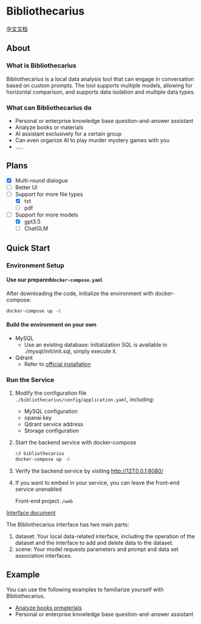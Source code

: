 # Bibliothecarius

[中文文档](https://github.com/coderabbit214/bibliothecarius/blob/main/README.zh.md)


## About

### What is Bibliothecarius

Bibliothecarius is a local data analysis tool that can engage in conversation based on custom prompts. The tool supports multiple models, allowing for horizontal comparison, and supports data isolation and multiple data types.

### What can Bibliothecarius do

- Personal or enterprise knowledge base question-and-answer assistant
- Analyze books or materials
- AI assistant exclusively for a certain group
- Can even organize AI to play murder mystery games with you
- .....

## Plans

- [x] Multi-round dialogue
- [ ] Better UI
- [ ] Support for more file types
  - [x] txt
  - [ ] pdf
- [ ] Support for more models
  - [x] gpt3.5
  - [ ] ChatGLM

## Quick Start

### Environment Setup

#### Use our prepared`docker-compose.yaml`

After downloading the code, initialize the environment with docker-compose:

```bash
docker-compose up -d
```
#### Build the environment on your own
- MySQL
  - Use an existing database: initialization SQL is available in ./mysql/init/init.sql, simply execute it.
- Qdrant
  - Refer to [official installation](https://qdrant.tech/documentation/quick_start/)


### Run the Service

1. Modify the configuration file `./bibliothecarius/config/application.yaml`, including:

   - MySQL configuration
   - opanai key
   - Qdrant service address
   - Storage configuration

2. Start the backend service with docker-compose

   ```bash
   cd bibliothecarius
   docker-compose up -d
   ```

3. Verify the backend service by visiting http://127.0.0.1:8080/

4. If you want to embed in your service, you can leave the front-end service unenabled

   Front-end project`./web`

[Interface document](https://www.apifox.cn/apidoc/shared-0dfab7c9-3d3f-498a-b4c2-88b5e6b99a01)

The Bibliothecarius interface has two main parts:

1. dataset: Your local data-related interface, including the operation of the dataset and the interface to add and delete data to the dataset.
2. scene: Your model requests parameters and prompt and data set association interfaces.



## Example

You can use the following examples to familiarize yourself with Bibliothecarius.

-  [Analyze books ormaterials](https://github.com/coderabbit214/bibliothecarius/blob/main/example/analyze_book/README.md)
- Personal or enterprise knowledge base question-and-answer assistant



